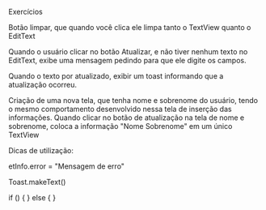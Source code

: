Exercícios

Botão limpar, que quando você clica ele limpa tanto o TextView quanto o EditText

Quando o usuário clicar no botão Atualizar, e não tiver nenhum texto no EditText, exibe uma mensagem pedindo para que ele digite os campos.


Quando o texto por atualizado, exibir um toast informando que a atualização ocorreu.

Criação de uma nova tela, que tenha nome e sobrenome do usuário, tendo o mesmo comportamento desenvolvido nessa tela de inserção das informações. Quando clicar no botão de atualização na tela de nome e sobrenome, coloca a informação "Nome Sobrenome" em um único TextView

Dicas de utilização:

etInfo.error = "Mensagem de erro"

Toast.makeText()

if () {
} else {
}
